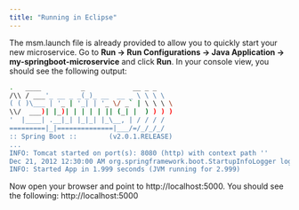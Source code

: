 ```yaml
---
title: "Running in Eclipse"
---
```


The msm.launch file is already provided to allow you to quickly start your new microservice.
Go to **Run -> Run Configurations -> Java Application -> my-springboot-microservice** and click **Run**.
In your console view, you should see the following output:

```bash
.   ____          _            __ _ _
/\\ / ___'_ __ _ _(_)_ __  __ _ \ \ \ \
( ( )\___ | '_ | '_| | '_ \/ _` | \ \ \ \
\\/  ___)| |_)| | | | | || (_| |  ) ) ) )
'  |____| .__|_| |_|_| |_\__, | / / / /
=========|_|==============|___/=/_/_/_/
:: Spring Boot ::        (v2.0.1.RELEASE)
...
INFO: Tomcat started on port(s): 8080 (http) with context path ''
Dec 21, 2012 12:30:00 AM org.springframework.boot.StartupInfoLogger logStarted
INFO: Started App in 1.999 seconds (JVM running for 2.999)
```


Now open your browser and point to http://localhost:5000.
You should see the following: http://localhost:5000
